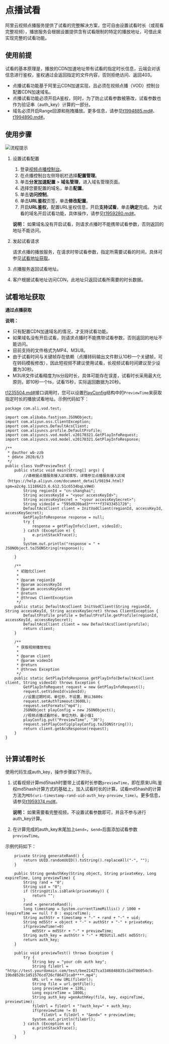 # 点播试看

阿里云视频点播服务提供了试看的完整解决方案，您可自由设置试看时长（或观看完整视频），播放服务会根据设置提供含有试看限制的特定的播放地址，可借此来实现完整的试看功能。

## 使用前提

试看的基本原理是，播放的CDN加速地址带有试看的指定时长信息，云端会对该信息进行鉴权，鉴权通过会返回指定的文件内容，否则拒绝访问、返回403。

-   点播试看功能基于阿里云CDN加速实现，且必须在视频点播（VOD）控制台配置CDN加速域名。
-   点播试看功能必须开启A鉴权，同时，为了防止试看参数被篡改，试看参数也作为验证串（auth\_key）计算的一部分。
-   域名必须开启Range回源和拖拽播放。更多信息，请参见[t1994885.md\#](/intl.zh-CN/控制台指南/域名管理/视频相关/配置Range回源.md)、[t1994890.md\#](/intl.zh-CN/控制台指南/域名管理/视频相关/拖拽播放.md)。

## 使用步骤

![流程提示](https://static-aliyun-doc.oss-accelerate.aliyuncs.com/assets/img/zh-CN/0891726061/p185004.png)

1.  设置试看配置

    1.  登录[视频点播控制台](https://vod.console.aliyun.com/)。
    2.  在点播控制台左侧导航栏选择**配置管理**。
    3.  单击**分发加速配置** \> **域名管理**，进入域名管理页面。
    4.  选择您要配置的域名，单击**配置**。
    5.  单击**访问控制**。
    6.  单击**URL鉴权**页签，单击**修改配置**。
    7.  开启**URL鉴权**，配置URL鉴权信息，开启**支持试看**，单击**确定**完成。
    为试看的域名开启试看功能，具体操作，请参见[t1959280.md\#](/intl.zh-CN/控制台指南/域名管理/访问控制/URL鉴权.md)。

    **说明：** 如果域名没有开启试看，则请求点播时不能携带试看参数，否则返回的地址不能访问。

2.  发起试看请求

    请求点播的播放服务，在请求时带试看参数，指定所需要试看的时间，具体可参见[试看地址获取](#section_986_kf2_9ry)。

3.  点播服务返回试看地址。
4.  客户根据试看地址访问CDN，此地址只返回试看所需要的时长数据。

## 试看地址获取

**通过点播获取**

**说明：**

-   只有配置CDN加速域名的情况，才支持试看功能。
-   如果域名没有开启试看，则请求点播时不能携带试看参数，否则返回的地址不能访问。
-   目前支持的文件格式为MP4、M3U8。
-   由于试看时间与关键帧存在依赖（点播转码输出文件默认10秒一个关键帧，可在转码模板修改），因此短视频不建议使用试看，长视频试看时间建议至少设置为30秒。
-   M3U8文件试看精度为ts分段时长，具体可能存在误差，试看时长采用最大化原则，即10秒一个ts，试看15秒，实际返回数据为20秒。

[t1235504.md\#](/intl.zh-CN/服务端API/音视频播放/获取视频播放地址.md)接口调用时，您可以设置[PlayConfig](/intl.zh-CN/服务端API/附录/请求参数说明.md)结构中的`PreviewTime`来获取指定时长的播放试看地址。示例代码如下：

```
package com.ali.vod.test;

import com.alibaba.fastjson.JSONObject;
import com.aliyun.oss.ClientException;
import com.aliyuncs.DefaultAcsClient;
import com.aliyuncs.profile.DefaultProfile;
import com.aliyuncs.vod.model.v20170321.GetPlayInfoRequest;
import com.aliyuncs.vod.model.v20170321.GetPlayInfoResponse;

/**
 * @author wb-zzb
 * @date 2020/6/3
 */
public class VodPreviewTest {
    public static void main(String[] args) {
        //请根据点播服务接入区域填写，详情参见点播服务接入区域（https://help.aliyun.com/document_detail/98194.html?spm=a2c4g.11186623.6.612.51c6534bqLs9Wd）
        String regionId = "cn-shanghai";
        String accessKeyId = "<your accessKeyId>";
        String accessKeySecret = "<your accessKeySecret>";
        String videoId = "595d020bad3*****f37433451720";
        DefaultAcsClient client = InitVodClient(regionId, accessKeyId, accessKeySecret);
        GetPlayInfoResponse response = null;
        try {
            response = getPlayInfo(client, videoId);
        } catch (Exception e) {
            e.printStackTrace();
        }
        System.out.println("response = " + JSONObject.toJSONString(response));

    }

    /**
     * 初始化Client
     *
     * @param regionId
     * @param accessKeyId
     * @param accessKeySecret
     * @return
     * @throws ClientException
     */
    public static DefaultAcsClient InitVodClient(String regionId, String accessKeyId, String accessKeySecret) throws ClientException {
        DefaultProfile profile = DefaultProfile.getProfile(regionId, accessKeyId, accessKeySecret);
        DefaultAcsClient client = new DefaultAcsClient(profile);
        return client;
    }

    /**
     * 获取视频播放地址
     *
     * @param client
     * @param videoId
     * @return
     * @throws Exception
     */
    public static GetPlayInfoResponse getPlayInfo(DefaultAcsClient client, String videoId) throws Exception {
        GetPlayInfoRequest request = new GetPlayInfoRequest();
        request.setVideoId(videoId);
        //设置过期时间，单位秒，不设置，默认3600s
        request.setAuthTimeout(3600L);
        request.setFormats("mp4");
        JSONObject playConfig = new JSONObject();
        //视频点播试看时长，单位为秒。最小值1
        playConfig.put("PreviewTime", "30");
        request.setPlayConfig(playConfig.toJSONString());
        return client.getAcsResponse(request);
    }
}
                
```

## 计算试看时长

使用代码生成auth\_key，操作步骤如下所示。

1.  试看视频计算md5hash时要带上试看时长参数`previewTime`，即在原来URL鉴权md5hash计算方式的基础上，加入试看时长的计算。试看md5hash的计算方法为`MD5(uri-timestamp-rand-uid-auth_key-preview_time)`。更多信息，请参见[t1959374.md\#](/intl.zh-CN/开发指南/视频安全/URL鉴权.md)。

    **说明：** 如果需要看完整视频，不设置试看参数即可，并且不参与进行auth\_key计算。

2.  在计算完成的auth\_key末尾加上`&end=`，`&end=`后面添加试看参数`previewTime`。

示例代码如下：

```
    private String generateRand() {
        return UUID.randomUUID().toString().replaceAll("-", "");
    }

    public String genAuthKey(String object, String privateKey, Long expireTime, Long previewTime) {
        String rand = "0";
        String uid = "0";
        if (StringUtils.isBlank(privateKey)) {
            return "";
        }
        rand = generateRand();
        long timestamp = System.currentTimeMillis() / 1000 + (expireTime == null ? 0 : expireTime);
        String authStr = timestamp + "-" + rand + "-" + uid;
        String md5Str = object + "-" + authStr + "-" + privateKey;
        if(previewTime!=0)
            md5Str = md5Str + "-" + previewTime;
        String auth_key = authStr + "-" + MD5Util.md5( md5Str);
        return auth_key;
    }

    public void previewTest() throws Exception {
        try {
            String key = "your cdn auth key";
            String fileUrl = "http://test.yourdomain.com/test/bee21427ca3346848835c1bd786054c5-19bd8528c1d51576cd726cf86471ca0****.mp4";
            URL url = new URL(fileUrl);
            String file = url.getFile();
            Long previewtime = 120L;
            Long expireTime = 1800L;
            String auth_key =genAuthKey(file, key, expireTime, previewtime);
            fileUrl = fileUrl + "?auth_key=" + auth_key;
            if(previewtime != 0)
                fileUrl = fileUrl + "&end=" + previewtime;
            System.out.println(fileUrl);
        } catch (Exception e) {
            e.printStackTrace();
        }
    }
            
```

